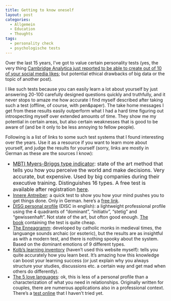 ```yaml
---
title: Getting to know oneself
layout: post
categories:
  - Allgemein
  - Education
  - Thoughts
tags:
  - personality check
  - psychologische tests
---
```

Over the last 15 years, I&#8217;ve got to value certain personality tests (yes, the very thing <a href="https://www.dasmagazin.ch/2016/12/03/ich-habe-nur-gezeigt-dass-es-die-bombe-gibt/" target="_blank">Cambridge Analytica just reported to be able to create out of 10 of your social media likes</a>; but potential ethical drawbacks of big data or the topic of another post).

I like such tests because you can easily learn a lot about yourself by just answering 20-100 carefully designed questions quickly and truthfully, and it never stops to amaze me how accurate I find myself described after taking such a test (offline, of course, with pen&paper). The take home messages I get from these results easily outperform what I had a hard time figuring out introspecting myself over extended amounts of time. They show me my potential in certain areas, but also certain weaknesses that is good to be aware of (and be it only to be less annoying to fellow people).

Following is a list of links to some such test systems that I found interesting over the years. Use it as a resource if you want to learn more about yourself, and judge the results for yourself (sorry, links are mostly in German as these are the sources I know):

  * <a style="font-size: 1rem;" href="https://de.wikipedia.org/wiki/Myers-Briggs-Typenindikator" target="_blank">MBTI Myers-Briggs type indicator</a><span style="font-size: 1rem;">: state of the art method that tells you how you perceive the world and make decisions. Very accurate, but expensive. Used by big companies during their executive training. Distinguishes 16 types. A free test is available after registration </span><a style="font-size: 1rem;" href="https://www.16personalities.com/" target="_blank">here</a><span style="font-size: 1rem;">.</span>
  * <a href="http://www.gluecksdetektiv.de/innere-antreiber/" target="_blank">Innere Antreiber</a>: a quick test to show you how your mind pushes you to get things done. Only in German. here&#8217;s a <a href="http://www.lerncoaching-berlin.com/antreibertest.html" target="_blank">free link</a>.
  * <a href="https://de.wikipedia.org/wiki/DISG" target="_blank">DISG personal profile</a> (DISC in english): a lightweight professional profile using the 4 quadrants of &#8220;dominant&#8221;, &#8220;initiativ&#8221;, &#8220;stetig&#8221; and &#8220;gewissenhaft&#8221;. Not state of the art, but ofton good enough. <a href="https://www.amazon.de/Das-persolog-Pers%C3%B6nlichkeits-Profil-Pers%C3%B6nliche-Selbstauswertung/dp/3897493527/ref=sr_1_5?ie=UTF8&qid=1482245729&sr=8-5&keywords=disg" target="_blank">The book</a> containing the test is quite cheap.
  * <a href="http://www.enneagramm.de/" target="_blank">The Enneagramm</a>: developed by catholic monks in medieval times, the languange sounds archaic (or esoteric), but the results are as insightful as with a modern test, and there is nothing spooky about the system. Based on the dominant emotions of 9 different types.
  * <a href="https://www.springest.de/bildung-lehre/lehrfahigkeiten/lernstile-test-kolb" target="_blank">Kolb&#8217;s learning inventory</a> (haven&#8217;t used this website myself): tells you quite accurately how you learn best. It&#8217;s amazing how this knowledge can boost your learning success (or just explain why you always structure your studies, discussions etc. a certain way and get mad when others do differently).
  * <a href="https://www.amazon.de/5-Love-Languages-Gary-Chapman/dp/0802411401/ref=sr_1_2?ie=UTF8&qid=1482245831&sr=8-2&keywords=the+5+love+languages" target="_blank">The 5 love languages</a>: ok, this is less of a personal profile than a characterization of what you need in relationships. Originally written for couples, there are numerous applications also in a professional context. There&#8217;s a <a href="http://www.5lovelanguages.com/profile/" target="_blank">test online</a> that I haven&#8217;t tried yet.